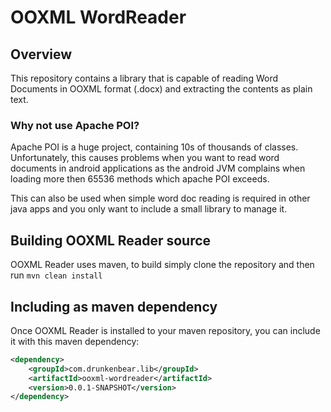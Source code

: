 # OOXML WordReader

## Overview

This repository contains a library that is capable of reading Word Documents in OOXML format (.docx) and extracting the contents as plain text.

### Why not use Apache POI?

Apache POI is a huge project, containing 10s of thousands of classes. Unfortunately, this causes problems when you want to read word documents in android applications as the android JVM complains when loading more then 65536 methods which apache POI exceeds.

This can also be used when simple word doc reading is required in other java apps and you only want to include a small library to manage it.

## Building OOXML Reader source

OOXML Reader uses maven, to build simply clone the repository and then run `mvn clean install`

## Including as maven dependency

Once OOXML Reader is installed to your maven repository, you can include it with this maven dependency:

```xml
<dependency>
    <groupId>com.drunkenbear.lib</groupId>
    <artifactId>ooxml-wordreader</artifactId>
    <version>0.0.1-SNAPSHOT</version>
</dependency>
```
